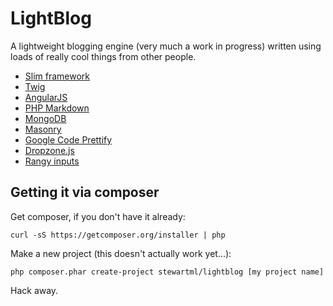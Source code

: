 # LightBlog

A lightweight blogging engine (very much a work in progress) written using loads of really cool things from other people.

 - [Slim framework](http://www.slimframework.com/)
 - [Twig](http://twig.sensiolabs.org/)
 - [AngularJS](http://angularjs.org/)
 - [PHP Markdown](http://michelf.ca/projects/php-markdown/)
 - [MongoDB](http://www.mongodb.org/)
 - [Masonry](http://masonry.desandro.com/)
 - [Google Code Prettify](http://code.google.com/p/google-code-prettify/)
 - [Dropzone.js](http://www.dropzonejs.com/)
 - [Rangy inputs](http://code.google.com/p/rangyinputs/)

## Getting it via composer

Get composer, if you don't have it already:

    curl -sS https://getcomposer.org/installer | php
    
Make a new project (this doesn't actually work yet...):

    php composer.phar create-project stewartml/lightblog [my project name]

Hack away.
 
